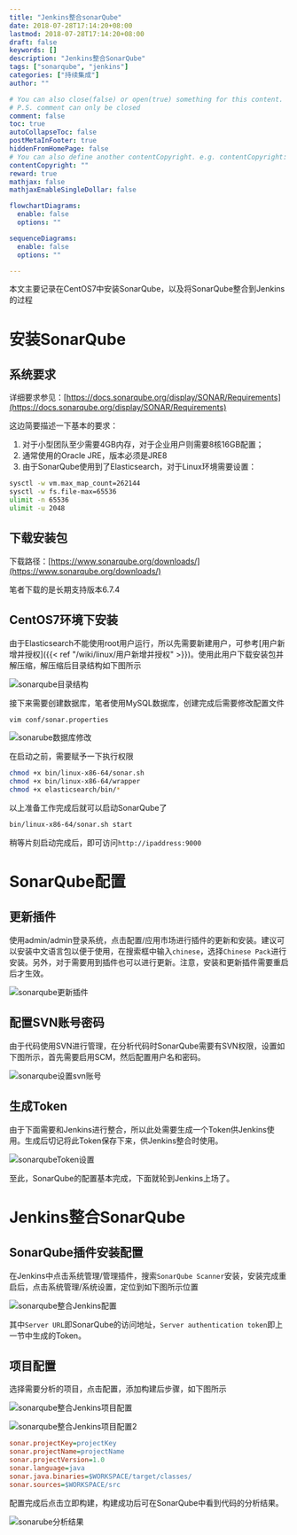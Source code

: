 ```yaml
---
title: "Jenkins整合sonarQube"
date: 2018-07-28T17:14:20+08:00
lastmod: 2018-07-28T17:14:20+08:00
draft: false
keywords: []
description: "Jenkins整合SonarQube"
tags: ["sonarqube", "jenkins"]
categories: ["持续集成"]
author: ""

# You can also close(false) or open(true) something for this content.
# P.S. comment can only be closed
comment: false
toc: true
autoCollapseToc: false
postMetaInFooter: true
hiddenFromHomePage: false
# You can also define another contentCopyright. e.g. contentCopyright: "This is another copyright."
contentCopyright: ""
reward: true
mathjax: false
mathjaxEnableSingleDollar: false

flowchartDiagrams:
  enable: false
  options: ""

sequenceDiagrams: 
  enable: false
  options: ""

---
```


本文主要记录在CentOS7中安装SonarQube，以及将SonarQube整合到Jenkins的过程

<!--more-->

# 安装SonarQube

## 系统要求

详细要求参见：[https://docs.sonarqube.org/display/SONAR/Requirements](https://docs.sonarqube.org/display/SONAR/Requirements)

这边简要描述一下基本的要求：

1. 对于小型团队至少需要4GB内存，对于企业用户则需要8核16GB配置；
2. 通常使用的Oracle JRE，版本必须是JRE8
3. 由于SonarQube使用到了Elasticsearch，对于Linux环境需要设置：

```bash
sysctl -w vm.max_map_count=262144
sysctl -w fs.file-max=65536
ulimit -n 65536
ulimit -u 2048
```

## 下载安装包

下载路径：[https://www.sonarqube.org/downloads/](https://www.sonarqube.org/downloads/)

笔者下载的是长期支持版本6.7.4

## CentOS7环境下安装

由于Elasticsearch不能使用root用户运行，所以先需要新建用户，可参考[用户新增并授权]({{< ref "/wiki/linux/用户新增并授权" >}})。使用此用户下载安装包并解压缩，解压缩后目录结构如下图所示

![sonarqube目录结构](http://ocd8m6zlz.bkt.clouddn.com/sonarqube目录结构.png)

接下来需要创建数据库，笔者使用MySQL数据库，创建完成后需要修改配置文件

```bash
vim conf/sonar.properties
```

![sonarube数据库修改](http://ocd8m6zlz.bkt.clouddn.com/sonarube数据库修改.png)

在启动之前，需要赋予一下执行权限

```bash
chmod +x bin/linux-x86-64/sonar.sh
chmod +x bin/linux-x86-64/wrapper
chmod +x elasticsearch/bin/*
```

以上准备工作完成后就可以启动SonarQube了

```bash
bin/linux-x86-64/sonar.sh start
```

稍等片刻启动完成后，即可访问`http://ipaddress:9000`

# SonarQube配置

## 更新插件

使用admin/admin登录系统，点击配置/应用市场进行插件的更新和安装。建议可以安装中文语言包以便于使用，在搜索框中输入`chinese`，选择`Chinese Pack`进行安装。另外，对于需要用到插件也可以进行更新。注意，安装和更新插件需要重启后才生效。

![sonarqube更新插件](http://ocd8m6zlz.bkt.clouddn.com/sonarqube更新插件.png)

## 配置SVN账号密码

由于代码使用SVN进行管理，在分析代码时SonarQube需要有SVN权限，设置如下图所示，首先需要启用SCM，然后配置用户名和密码。

![sonarqube设置svn账号](http://ocd8m6zlz.bkt.clouddn.com/sonarqub设置svn账号.png)

## 生成Token

由于下面需要和Jenkins进行整合，所以此处需要生成一个Token供Jenkins使用。生成后切记将此Token保存下来，供Jenkins整合时使用。

![sonarqubeToken设置](http://ocd8m6zlz.bkt.clouddn.com/sonarqubeToken设置.png)

至此，SonarQube的配置基本完成，下面就轮到Jenkins上场了。

# Jenkins整合SonarQube

## SonarQube插件安装配置

在Jenkins中点击系统管理/管理插件，搜索`SonarQube Scanner`安装，安装完成重启后，点击系统管理/系统设置，定位到如下图所示位置

![sonarqube整合Jenkins配置](http://ocd8m6zlz.bkt.clouddn.com/sonarqube整合Jenkins配置.png)

其中`Server URL`即SonarQube的访问地址，`Server authentication token`即上一节中生成的Token。

## 项目配置

选择需要分析的项目，点击配置，添加构建后步骤，如下图所示

![sonarqube整合Jenkins项目配置](http://ocd8m6zlz.bkt.clouddn.com/sonarqube整合Jenkins项目配置.png)

![sonarqube整合Jenkins项目配置2](http://ocd8m6zlz.bkt.clouddn.com/sonarqube整合Jenkins项目配置2.png)

```ini
sonar.projectKey=projectKey
sonar.projectName=projectName
sonar.projectVersion=1.0
sonar.language=java
sonar.java.binaries=$WORKSPACE/target/classes/
sonar.sources=$WORKSPACE/src
```

配置完成后点击立即构建，构建成功后可在SonarQube中看到代码的分析结果。

![sonarube分析结果](http://ocd8m6zlz.bkt.clouddn.com/sonarube分析结果.png)
